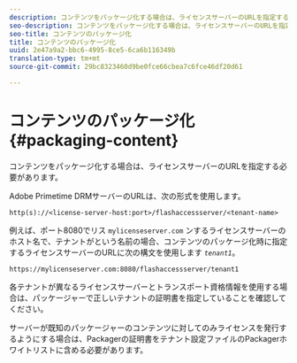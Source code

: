 ```yaml
---
description: コンテンツをパッケージ化する場合は、ライセンスサーバーのURLを指定する必要があります。
seo-description: コンテンツをパッケージ化する場合は、ライセンスサーバーのURLを指定する必要があります。
seo-title: コンテンツのパッケージ化
title: コンテンツのパッケージ化
uuid: 2e47a9a2-bbc6-4995-8ce5-6ca6b116349b
translation-type: tm+mt
source-git-commit: 29bc8323460d9be0fce66cbea7c6fce46df20d61

---
```



# コンテンツのパッケージ化{#packaging-content}

コンテンツをパッケージ化する場合は、ライセンスサーバーのURLを指定する必要があります。

Adobe Primetime DRMサーバーのURLは、次の形式を使用します。

```
http(s)://<license-server-host:port>/flashaccessserver/<tenant-name>
```

例えば、ポート8080でリス `mylicenseserver.com` ンするライセンスサーバーのホスト名で、テナントがという名前の場合、コンテンツのパッケージ化時に指定するライセンスサーバーのURLに次の構文を使用します *`tenant1`*。

```
https://mylicenseserver.com:8080/flashaccessserver/tenant1
```

各テナントが異なるライセンスサーバーとトランスポート資格情報を使用する場合は、パッケージャーで正しいテナントの証明書を指定していることを確認してください。

サーバーが既知のパッケージャーのコンテンツに対してのみライセンスを発行するようにする場合は、Packagerの証明書をテナント設定ファイルのPackagerホワイトリストに含める必要があります。
